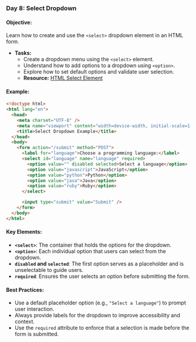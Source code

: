### Day 8: Select Dropdown

#### **Objective:**

Learn how to create and use the `<select>` dropdown element in an HTML form.

- **Tasks:**
  - Create a dropdown menu using the `<select>` element.
  - Understand how to add options to a dropdown using `<option>`.
  - Explore how to set default options and validate user selection.
  - **Resource:** [HTML Select Element](https://developer.mozilla.org/en-US/docs/Web/HTML/Element/select)

#### **Example:**

```html
<!doctype html>
<html lang="en">
  <head>
    <meta charset="UTF-8" />
    <meta name="viewport" content="width=device-width, initial-scale=1.0" />
    <title>Select Dropdown Example</title>
  </head>
  <body>
    <form action="/submit" method="POST">
      <label for="language">Choose a programming language:</label>
      <select id="language" name="language" required>
        <option value="" disabled selected>Select a language</option>
        <option value="javascript">JavaScript</option>
        <option value="python">Python</option>
        <option value="java">Java</option>
        <option value="ruby">Ruby</option>
      </select>

      <input type="submit" value="Submit" />
    </form>
  </body>
</html>
```

#### **Key Elements:**

- **`<select>`**: The container that holds the options for the dropdown.
- **`<option>`**: Each individual option that users can select from the dropdown.
- **`disabled` and `selected`**: The first option serves as a placeholder and is unselectable to guide users.
- **`required`**: Ensures the user selects an option before submitting the form.

#### **Best Practices:**

- Use a default placeholder option (e.g., `"Select a language"`) to prompt user interaction.
- Always provide labels for the dropdown to improve accessibility and context.
- Use the `required` attribute to enforce that a selection is made before the form is submitted.
